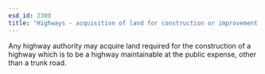 ```yaml
---
esd_id: 2300
title: "Highways - acquisition of land for construction or improvement of highway : general powers"
---
```


Any highway authority may acquire land required for the construction of a highway which is to be a highway maintainable at the public expense, other than a trunk road.

